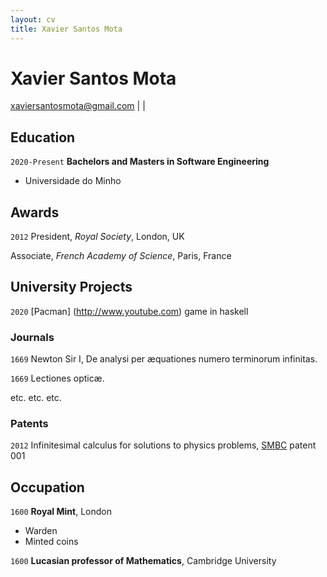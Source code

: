 ```yaml
---
layout: cv
title: Xavier Santos Mota
---
```

# Xavier Santos Mota
<!-- Physicist, Mathematician, Cambridge professor. -->

<div id="webaddress">
<a href="xaviersantosmota@gmail.com">xaviersantosmota@gmail.com</a>
| <a (+351) 966 118 086</a>
| <a Vila Verde, Portugal</a>
</div>

<!--
## Currently

Standing on the shoulders of giants

### Specialized in

Laws of motion, gravitation, minting coins, disliking [Robert Hooke](http://en.wikipedia.org/wiki/Robert_Hooke)


### Research interests

Cooling, power series, optics, alchemy, planetary motions, apples.

-->

## Education

`2020-Present`
__Bachelors and Masters in Software Engineering__

- Universidade do Minho

<!--
`June 1661 - now`
__Trinity College, Cambridge__

- Sizar

`1667 - death`
__Trinity College, Cambridge__

- Fellow

-->

## Awards

`2012`
President, *Royal Society*, London, UK

Associate, *French Academy of Science*, Paris, France



## University Projects

`2020`
[Pacman] (http://www.youtube.com) game in haskell 
<!-- A list is also available [online](http://scholar.google.co.uk/citations?user=LTOTl0YAAAAJ) -->

### Journals

`1669`
Newton Sir I, De analysi per æquationes numero terminorum infinitas. 

`1669`
Lectiones opticæ.

etc. etc. etc.

### Patents

`2012`
Infinitesimal calculus for solutions to physics problems, [SMBC](http://www.techdirt.com/articles/20121011/09312820678/if-patents-had-been-around-time-newton.shtml) patent 001


## Occupation

`1600`
__Royal Mint__, London

- Warden
- Minted coins

`1600`
__Lucasian professor of Mathematics__, Cambridge University



<!-- ### Footer

Last updated: May 2013 -->


